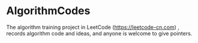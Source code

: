 # AlgorithmCodes
The algorithm training project in LeetCode (https://leetcode-cn.com) , records algorithm code and ideas, and anyone is welcome to give pointers.
